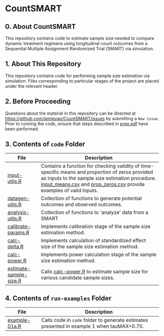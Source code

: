 # CountSMART

## 0. About CountSMART

This repository contains code to estimate sample size needed to compare dynamic treatment regimens using longitudinal count outcomes from a Sequential Multiple Assignment Randomized Trial (SMART) via simulation.

## 1. About This Repository

This repository contains code for performing sample size estimation via simulation. Files corresponding to particular stages of the project are placed under the relevant header.

## 2. Before Proceeding

Questions about the material in this repository can be directed at https://github.com/jamieyap/CountSMART/issues by submitting a `New issue`. Prior to running the code, ensure that steps described in [prep.pdf](https://github.com/jamieyap/CountSMART/tree/master/run-examples/prep.pdf) have been performed.

## 3. Contents of `code` Folder

File | Description
------------------------ | -------------------------
[input-utils.R](https://github.com/jamieyap/CountSMART/tree/master/code/input-utils.R) | Contains a function for checking validity of time-specific means and proportion of zeros provided as inputs to the sample size estimation procedure. [input_means.csv](https://github.com/jamieyap/CountSMART/tree/master/run-examples/dat-example-01a/input_means.csv) and [prop_zeros.csv](https://github.com/jamieyap/CountSMART/tree/master/run-examples/dat-example-01a/prop_zeros.csv)  provide examples of valid inputs.
[datagen-utils.R](https://github.com/jamieyap/CountSMART/tree/master/code/datagen-utils.R) | Collection of functions to generate potential outcomes and observed outcomes.
[analysis-utils.R](https://github.com/jamieyap/CountSMART/tree/master/code/analysis-utils.R) | Collection of functions to 'analyze' data from a SMART
[calibrate-params.R](https://github.com/jamieyap/CountSMART/tree/master/code/calibrate-params.R) | Implements calibration stage of the sample size estimation method.
[calc-delta.R](https://github.com/jamieyap/CountSMART/tree/master/code/calc-delta.R) |  Implements calculation of standardized effect size of the sample size estimation method.
[calc-power.R](https://github.com/jamieyap/CountSMART/tree/master/code/calc-power.R) |  Implements power calculation stage of the sample size estimation method.
[estimate-sample-size.R](https://github.com/jamieyap/CountSMART/tree/master/code/estimate-sample-size.R) | Calls [calc-power.R](https://github.com/jamieyap/CountSMART/tree/master/code/calc-power.R) to estimate sample size for various candidate sample sizes.

## 4. Contents of `run-examples` Folder

File | Description
------------------------ | -------------------------
[example-01a.R](https://github.com/jamieyap/CountSMART/tree/master/run-examples/example-01a.R) | Calls code in `code` folder to generate estimates presented in example 1 when tauMAX=0.70.

